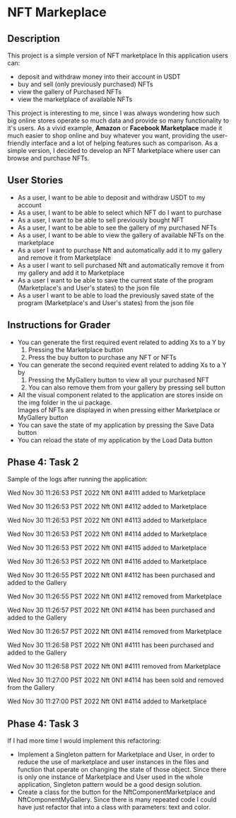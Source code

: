 # NFT Markeplace

## Description
This project is a simple version of NFT marketplace
In this application users can:
- deposit and withdraw money into their account in USDT
- buy and sell (only previously purchased) NFTs
- view the gallery of Purchased NFTs
- view the marketplace of available NFTs

This project is interesting to me, since I was always wondering how such big online stores
operate so much data and provide so many functionality to it's users. As a vivid example, **Amazon** or
**Facebook Marketplace** made it much easier to shop online and buy whatever you want, providing the
user-friendly interface and a lot of helping features such as comparison. As a simple version, I decided
to develop an NFT Marketplace where user can browse and purchase NFTs.


## User Stories
- As a user, I want to be able to deposit and withdraw USDT to my account
- As a user, I want to be able to select which NFT do I want to purchase
- As a user, I want to be able to sell previously bought NFT 
- As a user, I want to be able to see the gallery of my purchased NFTs
- As a user, I want to be able to view the gallery of available NFTs on the marketplace
- As a user I want to purchase Nft and automatically add it to my gallery and remove it from Marketplace
- As a user I want to sell purchased Nft and automatically remove it from my gallery and add it to Marketplace
- As a user I want to be able to save the current state of the program (Marketplace's and User's states) to the json file
- As a user I want to be able to load the previously saved state of the program (Marketplace's and User's states) from the json file
    

## Instructions for Grader

- You can generate the first required event related to adding Xs to a Y by 
  1. Pressing the Marketplace button 
  2. Press the buy button to purchase any NFT or NFTs
- You can generate the second required event related to adding Xs to a Y by
  1. Pressing the MyGallery button to view all your purchased NFT 
  2. You can also remove them from your gallery by pressing sell button
- All the visual component related to the application are stores inside on the img folder in the ui package. 
  <br /> Images of NFTs are displayed in when pressing either Marketplace or MyGallery button
- You can save the state of my application by pressing the Save Data button
- You can reload the state of my application by the Load Data button


## Phase 4: Task 2

Sample of the logs after running the application:

Wed Nov 30 11:26:53 PST 2022
Nft 0N1 #4111 added to Marketplace

Wed Nov 30 11:26:53 PST 2022
Nft 0N1 #4112 added to Marketplace

Wed Nov 30 11:26:53 PST 2022
Nft 0N1 #4113 added to Marketplace

Wed Nov 30 11:26:53 PST 2022
Nft 0N1 #4114 added to Marketplace

Wed Nov 30 11:26:53 PST 2022
Nft 0N1 #4115 added to Marketplace

Wed Nov 30 11:26:53 PST 2022
Nft 0N1 #4116 added to Marketplace

Wed Nov 30 11:26:55 PST 2022
Nft 0N1 #4112 has been purchased and added to the Gallery

Wed Nov 30 11:26:55 PST 2022
Nft 0N1 #4112 removed from Marketplace

Wed Nov 30 11:26:57 PST 2022
Nft 0N1 #4114 has been purchased and added to the Gallery

Wed Nov 30 11:26:57 PST 2022
Nft 0N1 #4114 removed from Marketplace

Wed Nov 30 11:26:58 PST 2022
Nft 0N1 #4111 has been purchased and added to the Gallery

Wed Nov 30 11:26:58 PST 2022
Nft 0N1 #4111 removed from Marketplace

Wed Nov 30 11:27:00 PST 2022
Nft 0N1 #4114 has been sold and removed from the Gallery

Wed Nov 30 11:27:00 PST 2022
Nft 0N1 #4114 added to Marketplace


## Phase 4: Task 3

If I had more time I would implement this refactoring:
- Implement a Singleton pattern for Marketplace and User, in order 
  to reduce the use of marketplace and user instances in the files and function that operate on
  changing the state of those object. Since there is only one instance of Marketplace and User used
  in the whole application, Singleton pattern would be a good design solution.
- Create a class for the button for the NftComponentMarketplace and NftComponentMyGallery. 
  Since there is many repeated code I could have just refactor that into a class with parameters: text and color.